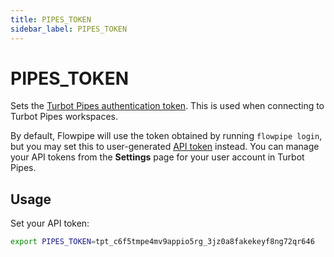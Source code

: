 ```yaml
---
title: PIPES_TOKEN
sidebar_label: PIPES_TOKEN
---
```



# PIPES_TOKEN
Sets the [Turbot Pipes authentication token](https://turbot.com/pipes/docs/da-settings#tokens). This is used when connecting to Turbot Pipes workspaces.  

By default, Flowpipe will use the token obtained by running `flowpipe login`, but you may set this to user-generated [API token](https://turbot.com/pipes/docs/da-settings#tokens) instead.  You can manage your API tokens from the **Settings** page for your user account in Turbot Pipes.  


## Usage 
Set your API token:
```bash
export PIPES_TOKEN=tpt_c6f5tmpe4mv9appio5rg_3jz0a8fakekeyf8ng72qr646
```
